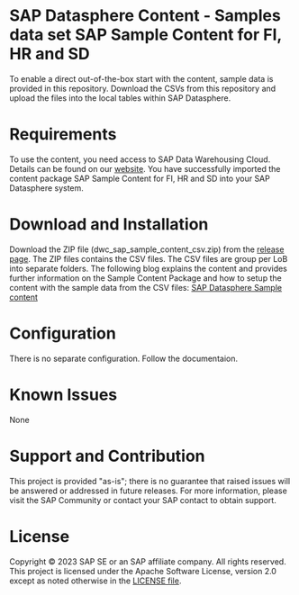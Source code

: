 # SAP Datasphere Content - Samples data set SAP Sample Content for FI, HR and SD
To enable a direct out-of-the-box start with the content, sample data is provided in this repository. Download the CSVs from this repository and upload the files into the local tables within SAP Datasphere.

# Requirements
To use the content, you need access to SAP Data Warehousing Cloud. Details can be found on our [website](https://www.sap.com/products/technology-platform/data-warehouse-cloud.html).
You have successfully imported the content package SAP Sample Content for FI, HR and SD into your SAP Datasphere system.

# Download and Installation
Download the ZIP file (dwc_sap_sample_content_csv.zip) from the [release page](https://github.com/SAP-samples/data-warehouse-cloud-content/releases). The ZIP files contains the CSV files. The CSV files are group per LoB into separate folders.
The following blog explains the content and provides further information on the Sample Content Package and how to setup the content with the sample data from the CSV files: [SAP Datasphere Sample content](https://blogs.sap.com/2021/10/04/sap-data-warehouse-cloud-sample-content)

# Configuration
There is no separate configuration. Follow the documentaion.

# Known Issues
None

# Support and Contribution
This project is provided "as-is"; there is no guarantee that raised issues will be answered or addressed in future releases.
For more information, please visit the SAP Community or contact your SAP contact to obtain support.

# License
Copyright © 2023 SAP SE or an SAP affiliate company. All rights reserved. This project is licensed under the Apache Software License, version 2.0 except as noted otherwise in the [LICENSE file](/LICENSE).
